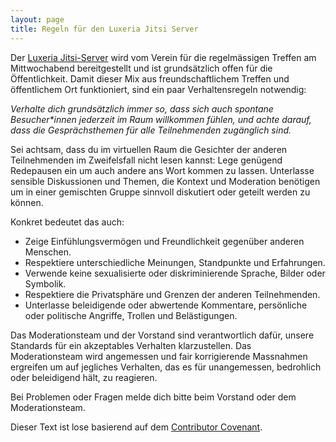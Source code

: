 ```yaml
---
layout: page
title: Regeln für den Luxeria Jitsi Server
---
```


Der [Luxeria Jitsi-Server](https://meet.luxeria.ch) wird vom Verein
für die regelmässigen Treffen am Mittwochabend bereitgestellt und ist
grundsätzlich offen für die Öffentlichkeit. Damit dieser Mix aus
freundschaftlichem Treffen und öffentlichem Ort funktioniert, sind ein paar
Verhaltensregeln notwendig:

*Verhalte dich grundsätzlich immer so, dass sich auch spontane Besucher\*innen
jederzeit im Raum willkommen fühlen, und achte darauf, dass die Gesprächsthemen
für alle Teilnehmenden zugänglich sind.*

Sei achtsam, dass du im virtuellen Raum die Gesichter der anderen Teilnehmenden
im Zweifelsfall nicht lesen kannst: Lege genügend Redepausen ein um auch andere
ans Wort kommen zu lassen. Unterlasse sensible Diskussionen und Themen, die
Kontext und Moderation benötigen um in einer gemischten Gruppe sinnvoll
diskutiert oder geteilt werden zu können.

Konkret bedeutet das auch:

- Zeige Einfühlungsvermögen und Freundlichkeit gegenüber anderen Menschen.
- Respektiere unterschiedliche Meinungen, Standpunkte und Erfahrungen.
- Verwende keine sexualisierte oder diskriminierende Sprache, Bilder oder Symbolik.
- Respektiere die Privatsphäre und Grenzen der anderen Teilnehmenden.
- Unterlasse beleidigende oder abwertende Kommentare, persönliche oder
  politische Angriffe, Trollen und Belästigungen.

Das Moderationsteam und der Vorstand sind verantwortlich dafür, unsere Standards für
ein akzeptables Verhalten klarzustellen. Das Moderationsteam wird angemessen und
fair korrigierende Massnahmen ergreifen um auf jegliches Verhalten, das es für
unangemessen, bedrohlich oder beleidigend hält, zu reagieren.

Bei Problemen oder Fragen melde dich bitte beim Vorstand oder dem Moderationsteam.

Dieser Text ist lose basierend auf dem [Contributor Covenant](https://www.contributor-covenant.org/de/version/2/0/code_of_conduct/).
